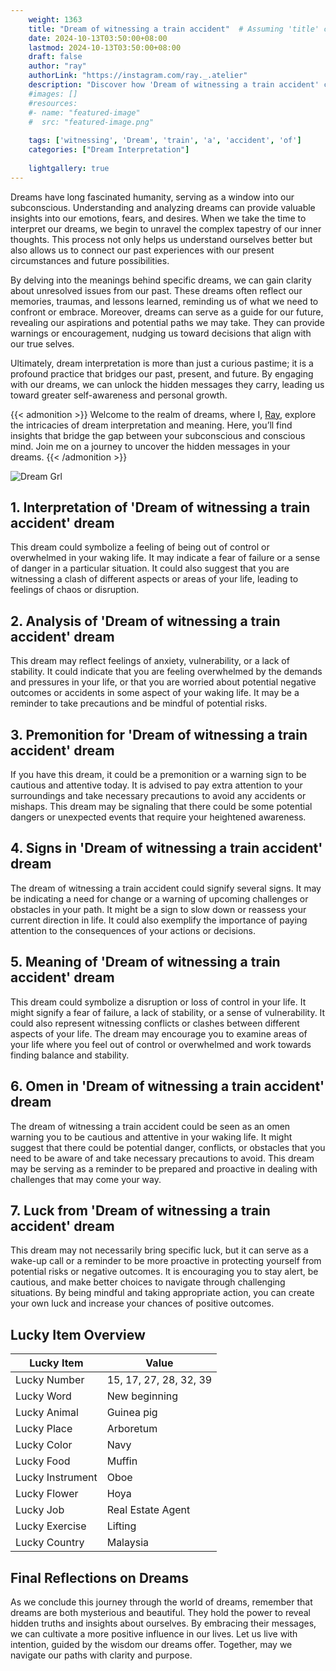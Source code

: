 ```yaml
---
    weight: 1363
    title: "Dream of witnessing a train accident"  # Assuming 'title' column exists
    date: 2024-10-13T03:50:00+08:00
    lastmod: 2024-10-13T03:50:00+08:00
    draft: false
    author: "ray"
    authorLink: "https://instagram.com/ray._.atelier"
    description: "Discover how 'Dream of witnessing a train accident' can interpret your future and uncover its significant meanings in your life."
    #images: []
    #resources:
    #- name: "featured-image"
    #  src: "featured-image.png"
    
    tags: ['witnessing', 'Dream', 'train', 'a', 'accident', 'of']
    categories: ["Dream Interpretation"]
    
    lightgallery: true
---
```

    
Dreams have long fascinated humanity, serving as a window into our subconscious. Understanding and analyzing dreams can provide valuable insights into our emotions, fears, and desires. When we take the time to interpret our dreams, we begin to unravel the complex tapestry of our inner thoughts. This process not only helps us understand ourselves better but also allows us to connect our past experiences with our present circumstances and future possibilities.

By delving into the meanings behind specific dreams, we can gain clarity about unresolved issues from our past. These dreams often reflect our memories, traumas, and lessons learned, reminding us of what we need to confront or embrace. Moreover, dreams can serve as a guide for our future, revealing our aspirations and potential paths we may take. They can provide warnings or encouragement, nudging us toward decisions that align with our true selves.

Ultimately, dream interpretation is more than just a curious pastime; it is a profound practice that bridges our past, present, and future. By engaging with our dreams, we can unlock the hidden messages they carry, leading us toward greater self-awareness and personal growth.

{{< admonition >}}
Welcome to the realm of dreams, where I, [Ray](https://instagram.com/ray._.atelier), explore the intricacies of dream interpretation and meaning. Here, you’ll find insights that bridge the gap between your subconscious and conscious mind. Join me on a journey to uncover the hidden messages in your dreams.
{{< /admonition >}}

![Dream Grl](https://cdn.pixabay.com/photo/2017/11/02/03/35/gothic-2910057_1280.jpg "Dream Grl")

## 1. Interpretation of 'Dream of witnessing a train accident' dream
 This dream could symbolize a feeling of being out of control or overwhelmed in your waking life. It may indicate a fear of failure or a sense of danger in a particular situation. It could also suggest that you are witnessing a clash of different aspects or areas of your life, leading to feelings of chaos or disruption.

## 2. Analysis of 'Dream of witnessing a train accident' dream
 This dream may reflect feelings of anxiety, vulnerability, or a lack of stability. It could indicate that you are feeling overwhelmed by the demands and pressures in your life, or that you are worried about potential negative outcomes or accidents in some aspect of your waking life. It may be a reminder to take precautions and be mindful of potential risks.

## 3. Premonition for 'Dream of witnessing a train accident' dream
 If you have this dream, it could be a premonition or a warning sign to be cautious and attentive today. It is advised to pay extra attention to your surroundings and take necessary precautions to avoid any accidents or mishaps. This dream may be signaling that there could be some potential dangers or unexpected events that require your heightened awareness.

## 4. Signs in 'Dream of witnessing a train accident' dream
 The dream of witnessing a train accident could signify several signs. It may be indicating a need for change or a warning of upcoming challenges or obstacles in your path. It might be a sign to slow down or reassess your current direction in life. It could also exemplify the importance of paying attention to the consequences of your actions or decisions.

## 5. Meaning of 'Dream of witnessing a train accident' dream
 This dream could symbolize a disruption or loss of control in your life. It might signify a fear of failure, a lack of stability, or a sense of vulnerability. It could also represent witnessing conflicts or clashes between different aspects of your life. The dream may encourage you to examine areas of your life where you feel out of control or overwhelmed and work towards finding balance and stability.

## 6. Omen in 'Dream of witnessing a train accident' dream
 The dream of witnessing a train accident could be seen as an omen warning you to be cautious and attentive in your waking life. It might suggest that there could be potential danger, conflicts, or obstacles that you need to be aware of and take necessary precautions to avoid. This dream may be serving as a reminder to be prepared and proactive in dealing with challenges that may come your way.

## 7. Luck from 'Dream of witnessing a train accident' dream
 This dream may not necessarily bring specific luck, but it can serve as a wake-up call or a reminder to be more proactive in protecting yourself from potential risks or negative outcomes. It is encouraging you to stay alert, be cautious, and make better choices to navigate through challenging situations. By being mindful and taking appropriate action, you can create your own luck and increase your chances of positive outcomes.

## Lucky Item Overview
| Lucky Item          | Value              |
|---------------|--------------------|
| Lucky Number        | 15, 17, 27, 28, 32, 39  |
| Lucky Word          | New beginning |
| Lucky Animal        | Guinea pig |
| Lucky Place         | Arboretum     |
| Lucky Color         | Navy     |
| Lucky Food          | Muffin      |
| Lucky Instrument    | Oboe |
| Lucky Flower        | Hoya    |
| Lucky Job           | Real Estate Agent       |
| Lucky Exercise      | Lifting  |
| Lucky Country       | Malaysia    |


##  Final Reflections on Dreams

As we conclude this journey through the world of dreams, remember that dreams are both mysterious and beautiful. They hold the power to reveal hidden truths and insights about ourselves. By embracing their messages, we can cultivate a more positive influence in our lives. Let us live with intention, guided by the wisdom our dreams offer. Together, may we navigate our paths with clarity and purpose.
